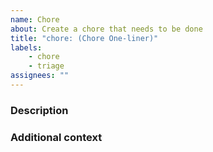 ```yaml
---
name: Chore
about: Create a chore that needs to be done
title: "chore: (Chore One-liner)"
labels:
    - chore
    - triage
assignees: ""
---
```


### Description

<!-- A clear and concise description of what the chore is. -->

### Additional context

<!-- Add any other context or screenshots about the chore here. -->
